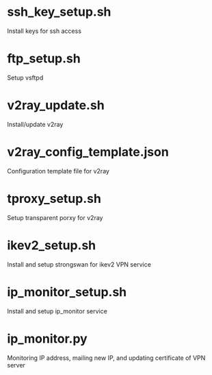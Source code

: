 # ssh_key_setup.sh
Install keys for ssh access

# ftp_setup.sh
Setup vsftpd

# v2ray_update.sh
Install/update v2ray

# v2ray_config_template.json
Configuration template file for v2ray

# tproxy_setup.sh
Setup transparent porxy for v2ray

# ikev2_setup.sh
Install and setup strongswan for ikev2 VPN service

# ip_monitor_setup.sh
Install and setup ip_monitor service

# ip_monitor.py
Monitoring IP address, mailing new IP, and updating certificate of VPN server
